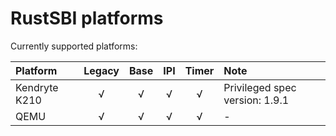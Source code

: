 # RustSBI platforms

Currently supported platforms:

| Platform | Legacy | Base | IPI | Timer | Note |
|:---------|:------:|:----:|:---:|:-----:|:-----|
| Kendryte K210 | √ | √ | √ | √ | Privileged spec version: 1.9.1 | 
| QEMU | √ | √ | √ | √ | - | 
